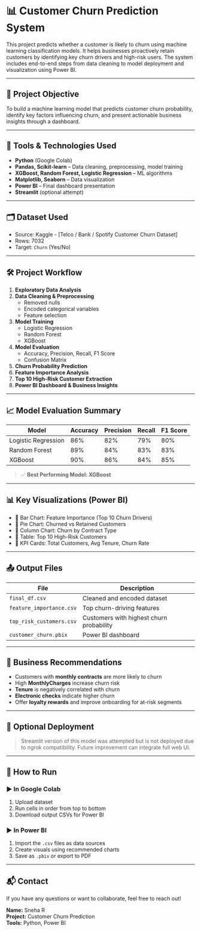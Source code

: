 # 📊 Customer Churn Prediction System

This project predicts whether a customer is likely to churn using machine learning classification models. It helps businesses proactively retain customers by identifying key churn drivers and high-risk users. The system includes end-to-end steps from data cleaning to model deployment and visualization using Power BI.

---

## 🚀 Project Objective

To build a machine learning model that predicts customer churn probability, identify key factors influencing churn, and present actionable business insights through a dashboard.

---

## 🧰 Tools & Technologies Used

- **Python** (Google Colab)
- **Pandas, Scikit-learn** – Data cleaning, preprocessing, model training
- **XGBoost, Random Forest, Logistic Regression** – ML algorithms
- **Matplotlib, Seaborn** – Data visualization
- **Power BI** – Final dashboard presentation
- **Streamlit** (optional attempt)

---

## 🗂️ Dataset Used

- Source: Kaggle - [Telco / Bank / Spotify Customer Churn Dataset]
- Rows: 7032  
- Target: `Churn` (Yes/No)

---

## 🛠️ Project Workflow

1. **Exploratory Data Analysis**
2. **Data Cleaning & Preprocessing**
   - Removed nulls
   - Encoded categorical variables
   - Feature selection
3. **Model Training**
   - Logistic Regression
   - Random Forest
   - XGBoost
4. **Model Evaluation**
   - Accuracy, Precision, Recall, F1 Score
   - Confusion Matrix
5. **Churn Probability Prediction**
6. **Feature Importance Analysis**
7. **Top 10 High-Risk Customer Extraction**
8. **Power BI Dashboard & Business Insights**

---

## 📈 Model Evaluation Summary

| Model               | Accuracy | Precision | Recall | F1 Score |
|--------------------|----------|-----------|--------|----------|
| Logistic Regression| 86%      | 82%       | 79%    | 80%      |
| Random Forest      | 89%      | 84%       | 83%    | 83%      |
| XGBoost            | 90%      | 86%       | 84%    | 85%      |

> ✅ **Best Performing Model: XGBoost**

---

## 📊 Key Visualizations (Power BI)

- 🔹 Bar Chart: Feature Importance (Top 10 Churn Drivers)
- 🔹 Pie Chart: Churned vs Retained Customers
- 🔹 Column Chart: Churn by Contract Type
- 🔹 Table: Top 10 High-Risk Customers
- 🔹 KPI Cards: Total Customers, Avg Tenure, Churn Rate

---

## 📤 Output Files

| File                      | Description                            |
|---------------------------|----------------------------------------|
| `final_df.csv`            | Cleaned and encoded dataset            |
| `feature_importance.csv`  | Top churn-driving features             |
| `top_risk_customers.csv`  | Customers with highest churn probability |
| `customer_churn.pbix`     | Power BI dashboard                     |

---

## 💼 Business Recommendations

- Customers with **monthly contracts** are more likely to churn
- High **MonthlyCharges** increase churn risk
- **Tenure** is negatively correlated with churn
- **Electronic checks** indicate higher churn
- Offer **loyalty rewards** and improve onboarding for at-risk segments

---

## 📌 Optional Deployment

> Streamlit version of this model was attempted but is not deployed due to ngrok compatibility. Future improvement can integrate full web UI.

---

## 📁 How to Run

### ▶️ In Google Colab
1. Upload dataset
2. Run cells in order from top to bottom
3. Download output CSVs for Power BI

### ▶️ In Power BI
1. Import the `.csv` files as data sources
2. Create visuals using recommended charts
3. Save as `.pbix` or export to PDF

---

## 📬 Contact

If you have any questions or want to collaborate, feel free to reach out!

**Name:** Sneha R  
**Project:** Customer Churn Prediction  
**Tools:** Python, Power BI  
